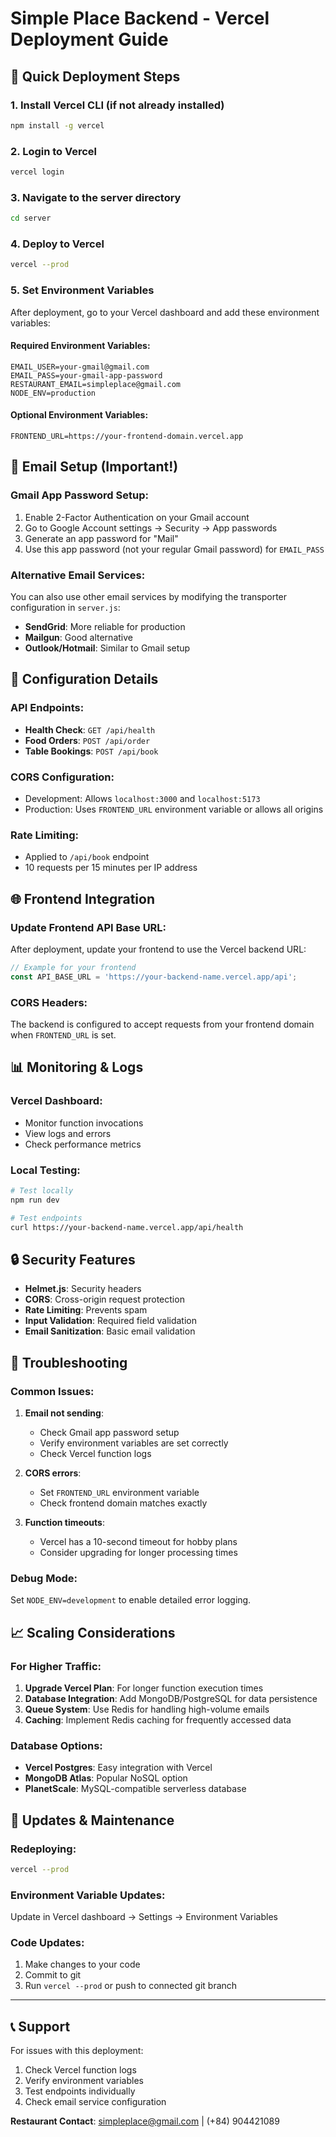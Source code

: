 # Simple Place Backend - Vercel Deployment Guide

## 🚀 Quick Deployment Steps

### 1. Install Vercel CLI (if not already installed)
```bash
npm install -g vercel
```

### 2. Login to Vercel
```bash
vercel login
```

### 3. Navigate to the server directory
```bash
cd server
```

### 4. Deploy to Vercel
```bash
vercel --prod
```

### 5. Set Environment Variables
After deployment, go to your Vercel dashboard and add these environment variables:

#### Required Environment Variables:
```
EMAIL_USER=your-gmail@gmail.com
EMAIL_PASS=your-gmail-app-password
RESTAURANT_EMAIL=simpleplace@gmail.com
NODE_ENV=production
```

#### Optional Environment Variables:
```
FRONTEND_URL=https://your-frontend-domain.vercel.app
```

## 📧 Email Setup (Important!)

### Gmail App Password Setup:
1. Enable 2-Factor Authentication on your Gmail account
2. Go to Google Account settings → Security → App passwords
3. Generate an app password for "Mail"
4. Use this app password (not your regular Gmail password) for `EMAIL_PASS`

### Alternative Email Services:
You can also use other email services by modifying the transporter configuration in `server.js`:
- **SendGrid**: More reliable for production
- **Mailgun**: Good alternative
- **Outlook/Hotmail**: Similar to Gmail setup

## 🔧 Configuration Details

### API Endpoints:
- **Health Check**: `GET /api/health`
- **Food Orders**: `POST /api/order`
- **Table Bookings**: `POST /api/book`

### CORS Configuration:
- Development: Allows `localhost:3000` and `localhost:5173`
- Production: Uses `FRONTEND_URL` environment variable or allows all origins

### Rate Limiting:
- Applied to `/api/book` endpoint
- 10 requests per 15 minutes per IP address

## 🌐 Frontend Integration

### Update Frontend API Base URL:
After deployment, update your frontend to use the Vercel backend URL:

```javascript
// Example for your frontend
const API_BASE_URL = 'https://your-backend-name.vercel.app/api';
```

### CORS Headers:
The backend is configured to accept requests from your frontend domain when `FRONTEND_URL` is set.

## 📊 Monitoring & Logs

### Vercel Dashboard:
- Monitor function invocations
- View logs and errors
- Check performance metrics

### Local Testing:
```bash
# Test locally
npm run dev

# Test endpoints
curl https://your-backend-name.vercel.app/api/health
```

## 🔒 Security Features

- **Helmet.js**: Security headers
- **CORS**: Cross-origin request protection
- **Rate Limiting**: Prevents spam
- **Input Validation**: Required field validation
- **Email Sanitization**: Basic email validation

## 🐛 Troubleshooting

### Common Issues:

1. **Email not sending**:
   - Check Gmail app password setup
   - Verify environment variables are set correctly
   - Check Vercel function logs

2. **CORS errors**:
   - Set `FRONTEND_URL` environment variable
   - Check frontend domain matches exactly

3. **Function timeouts**:
   - Vercel has a 10-second timeout for hobby plans
   - Consider upgrading for longer processing times

### Debug Mode:
Set `NODE_ENV=development` to enable detailed error logging.

## 📈 Scaling Considerations

### For Higher Traffic:
1. **Upgrade Vercel Plan**: For longer function execution times
2. **Database Integration**: Add MongoDB/PostgreSQL for data persistence
3. **Queue System**: Use Redis for handling high-volume emails
4. **Caching**: Implement Redis caching for frequently accessed data

### Database Options:
- **Vercel Postgres**: Easy integration with Vercel
- **MongoDB Atlas**: Popular NoSQL option
- **PlanetScale**: MySQL-compatible serverless database

## 🔄 Updates & Maintenance

### Redeploying:
```bash
vercel --prod
```

### Environment Variable Updates:
Update in Vercel dashboard → Settings → Environment Variables

### Code Updates:
1. Make changes to your code
2. Commit to git
3. Run `vercel --prod` or push to connected git branch

---

## 📞 Support

For issues with this deployment:
1. Check Vercel function logs
2. Verify environment variables
3. Test endpoints individually
4. Check email service configuration

**Restaurant Contact**: simpleplace@gmail.com | (+84) 904421089
